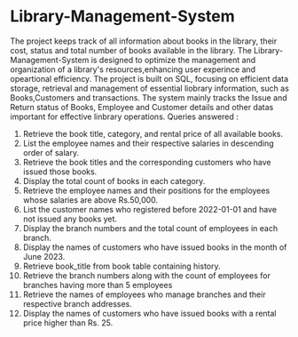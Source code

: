 # Library-Management-System
The project keeps track of all information about books in the library, their cost, status and total number of books available in the library.
The Library-Management-System is designed to optimize the management and organization of a library's resources,enhancing user experince and opeartional efficiency.
The project is built on SQL, focusing on efficient data storage, retrieval and management of essential liobrary information, such as Books,Customers and transactions.
The system mainly tracks the Issue and Return status of Books, Employee and Customer details and other datas important for effective linbrary operations.
Queries answered :
1. Retrieve the book title, category, and rental price of all available books.
2. List the employee names and their respective salaries in descending order of salary.
3. Retrieve the book titles and the corresponding customers who have issued those books.
4. Display the total count of books in each category.
5. Retrieve the employee names and their positions for the employees whose salaries are above Rs.50,000.
6. List the customer names who registered before 2022-01-01 and have not issued any books yet.
7. Display the branch numbers and the total count of employees in each branch.
8. Display the names of customers who have issued books in the month of June 2023.
9. Retrieve book_title from book table containing history.
10. Retrieve the branch numbers along with the count of employees for branches having more than 5 employees
11. Retrieve the names of employees who manage branches and their respective branch addresses.
12. Display the names of customers who have issued books with a rental price higher than Rs. 25. 
